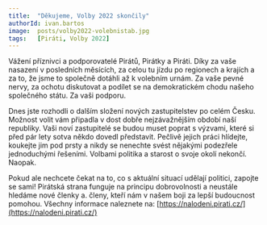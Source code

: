 ```yaml
---
title:  "Děkujeme, Volby 2022 skončily"
authorId: ivan.bartos
image:  posts/volby2022-volebnistab.jpg
tags:   [Piráti, Volby 2022]
---
```

 
Vážení příznivci a podporovatelé Pirátů, Pirátky a Piráti. Díky za vaše nasazení v posledních měsících, za celou tu jízdu po regionech a krajích a za to, že jsme to společně dotáhli až k volebním urnám. Za vaše pevné nervy, za ochotu diskutovat a podílet se na demokratickém chodu našeho společného státu. Za vaši podporu. 

Dnes jste rozhodli o dalším složení nových zastupitelstev po celém Česku. Možnost volit vám připadla v dost dobře nejzávažnějším období naší republiky. Vaši noví zastupitelé se budou muset poprat s výzvami, které si před pár lety sotva někdo dovedl představit. Pečlivě jejich práci hlídejte, koukejte jim pod prsty a nikdy se nenechte svést nějakými podezřele jednoduchými řešeními. Volbami politika a starost o svoje okolí nekončí. Naopak.

Pokud ale nechcete čekat na to, co s aktuální situací udělají politici, zapojte se sami! Pirátská strana funguje na principu dobrovolnosti a neustále hledáme nové členky a. členy, kteří nám v našem boji za lepší budoucnost pomohou. Všechny informace naleznete na: [https://nalodeni.pirati.cz/](https://nalodeni.pirati.cz/)
 
